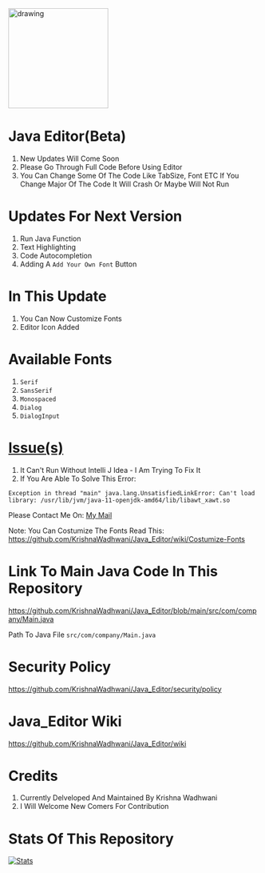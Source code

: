 <img src="https://user-images.githubusercontent.com/61587047/115952803-c694eb80-a505-11eb-8658-db89da25b864.png" alt="drawing" width="200"/>

# Java Editor(Beta)
1) New Updates Will Come Soon
2) Please Go Through Full Code Before Using Editor
3) You Can Change Some Of The Code Like TabSize, Font ETC If You Change Major Of The Code It Will Crash Or Maybe Will Not Run
# Updates For Next Version
1) Run Java Function
2) Text Highlighting
3) Code Autocompletion
4) Adding A ```Add Your Own Font``` Button
# In This Update
1) You Can Now Customize Fonts
2) Editor Icon Added
# Available Fonts
1) ```Serif```
2) ```SansSerif```
3) ```Monospaced```
4) ```Dialog```
5) ```DialogInput```
# [Issue(s)](https://github.com/KrishnaWadhwani/Java-Editor/issues)
1) It Can't Run Without Intelli J Idea - I Am Trying To Fix It
2) If You Are Able To Solve This Error: 

```Exception in thread "main" java.lang.UnsatisfiedLinkError: Can't load library: /usr/lib/jvm/java-11-openjdk-amd64/lib/libawt_xawt.so```

Please Contact Me On: [My Mail](kwswhwmw@gmail.com)

Note: You Can Costumize The Fonts
Read This: https://github.com/KrishnaWadhwani/Java_Editor/wiki/Costumize-Fonts
# Link To Main Java Code In This Repository
https://github.com/KrishnaWadhwani/Java_Editor/blob/main/src/com/company/Main.java

Path To Java File ```src/com/company/Main.java```
# Security Policy

https://github.com/KrishnaWadhwani/Java_Editor/security/policy
# Java_Editor Wiki

https://github.com/KrishnaWadhwani/Java_Editor/wiki

# Credits
1) Currently Delveloped And Maintained By Krishna Wadhwani
2) I Will Welcome New Comers For Contribution

# Stats Of This Repository

[![Stats](https://github-readme-stats.vercel.app/api/pin/?username=KrishnaWadhwani&repo=Java-Editor&theme=dracula)](https://github.com/KrishnaWadhwani)

